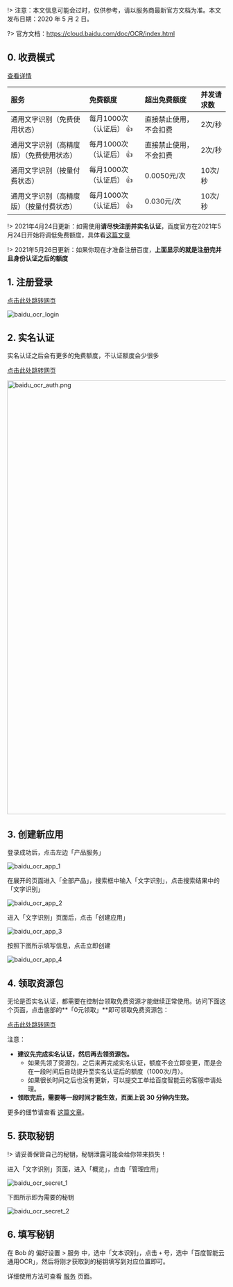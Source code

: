 !> 注意：本文信息可能会过时，仅供参考，请以服务商最新官方文档为准。本文发布日期：2020 年 5 月 2 日。

?> 官方文档：https://cloud.baidu.com/doc/OCR/index.html

## 0. 收费模式

[查看详情](https://cloud.baidu.com/doc/OCR/s/9k3h7xuv6)

| 服务 | 免费额度 | 超出免费额度 | 并发请求数 |
| :-- | :-- | :-- | :-- |
| 通用文字识别（免费使用状态） | 每月1000次（认证后） 👍 | 直接禁止使用，不会扣费 | 2次/秒 |
| 通用文字识别（高精度版）（免费使用状态） | 每月1000次（认证后） 👍  | 直接禁止使用，不会扣费 | 2次/秒 |
| 通用文字识别（按量付费状态） | 每月1000次（认证后） 👍 | 0.0050元/次 | 10次/秒 |
| 通用文字识别（高精度版）（按量付费状态） | 每月1000次（认证后） 👍  | 0.030元/次 | 10次/秒 |

!> 2021年4月24日更新：如需使用**请尽快注册并实名认证**，百度官方在2021年5月24日开始将调低免费额度，具体看[这篇文章](blog/2021-04-26-baidu-ocr-news)

!> 2021年5月26日更新：如果你现在才准备注册百度，**上面显示的就是注册完并且身份认证之后的额度**

## 1. 注册登录

[点击此处跳转网页](https://cloud.baidu.com/)

![baidu_ocr_login](https://gitee.com/ripperhe/oss/raw/master/2020/0502/baidu_ocr_login.png)

## 2. 实名认证

实名认证之后会有更多的免费额度，不认证额度会少很多

[点击此处跳转网页](https://console.bce.baidu.com/qualify/#/qualify/index)

<img src="https://cdn.jsdelivr.net/gh/ripperhe/oss@master/2021/0426/baidu_ocr_auth.png" alt="baidu_ocr_auth.png" width=1000 />

## 3. 创建新应用

登录成功后，点击左边「产品服务」

![baidu_ocr_app_1](https://gitee.com/ripperhe/oss/raw/master/2020/0502/baidu_ocr_app_1.png)

在展开的页面进入「全部产品」，搜索框中输入「文字识别」，点击搜索结果中的「文字识别」

![baidu_ocr_app_2](https://gitee.com/ripperhe/oss/raw/master/2020/0502/baidu_ocr_app_2.png)

进入「文字识别」页面后，点击「创建应用」

![baidu_ocr_app_3](https://gitee.com/ripperhe/oss/raw/master/2020/0502/baidu_ocr_app_3.png)

按照下图所示填写信息，点击立即创建

![baidu_ocr_app_4](https://gitee.com/ripperhe/oss/raw/master/2020/0502/baidu_ocr_app_4.png)

## 4. 领取资源包

无论是否实名认证，都需要在控制台领取免费资源才能继续正常使用。访问下面这个页面，点击底部的**「0元领取」**即可领取免费资源包：

[点击此处跳转网页](https://console.bce.baidu.com/ai/#/ai/ocr/overview/resource/getFree)

注意：
* **建议先完成实名认证，然后再去领资源包。**
    * 如果先领了资源包，之后来再完成实名认证，额度不会立即变更，而是会在一段时间后自动提升至实名认证后的额度（1000次/月）。
    * 如果很长时间之后也没有更新，可以提交工单给百度智能云的客服申请处理。
* **领取完后，需要等一段时间才能生效，页面上说 30 分钟内生效。**

更多的细节请查看 [这篇文章](blog/2021-06-23-baidu-ocr-error)。

## 5. 获取秘钥

!> 请妥善保管自己的秘钥，秘钥泄露可能会给你带来损失！

进入「文字识别」页面，进入「概览」，点击「管理应用」

![baidu_ocr_secret_1](https://gitee.com/ripperhe/oss/raw/master/2020/0502/baidu_ocr_secret_1.png)

下图所示即为需要的秘钥

![baidu_ocr_secret_2](https://gitee.com/ripperhe/oss/raw/master/2020/0502/baidu_ocr_secret_2.png)

## 6. 填写秘钥

在 Bob 的 偏好设置 > 服务 中，选中「文本识别」，点击 `+` 号，选中「百度智能云通用OCR」，然后将刚才获取到的秘钥填写到对应位置即可。

详细使用方法可查看 [服务](general/quickstart/service) 页面。